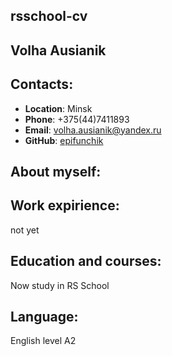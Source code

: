 ## rsschool-cv

## Volha Ausianik

## Contacts:
  * __Location__: Minsk
  * __Phone__: +375(44)7411893
  * __Email__: volha.ausianik@yandex.ru
  * __GitHub__: [epifunchik](https://github.com/epifunchik)


## About myself:


## Work expirience:

   not yet


## Education and courses:

   Now study in RS School


## Language:


   English level A2